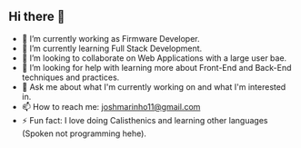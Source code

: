 ## Hi there 👋

* 🔭 I’m currently working as Firmware Developer.
* 🌱 I’m currently learning Full Stack Development.
* 👯 I’m looking to collaborate on Web Applications with a large user bae.
* 🤔 I’m looking for help with learning more about Front-End and Back-End techniques and practices.
* 💬 Ask me about what I'm currently working on and what I'm interested in.
* 📫 How to reach me: joshmarinho11@gmail.com
* ⚡ Fun fact: I love doing Calisthenics and learning other languages (Spoken not programming hehe).


<!--
**kahalagan00/kahalagan00** is a ✨ _special_ ✨ repository because its `README.md` (this file) appears on your GitHub profile.

Here are some ideas to get you started:

- 🔭 I’m currently working as Firmware Developer.
- 🌱 I’m currently learning Full Stack Development.
- 👯 I’m looking to collaborate on Web Applications with a large user bae.
- 🤔 I’m looking for help with learning more about Front-End and Back-End techniques and practices.
- 💬 Ask me about what I'm currently working on and what I'm interested in.
- 📫 How to reach me: joshmarinho11@gmail.com
- ⚡ Fun fact: I love doing Calisthenics and learning other languages (Spoken not programming hehe).
-->

